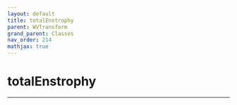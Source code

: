 ```yaml
---
layout: default
title: totalEnstrophy
parent: WVTransform
grand_parent: Classes
nav_order: 214
mathjax: true
---
```


#  totalEnstrophy




---

